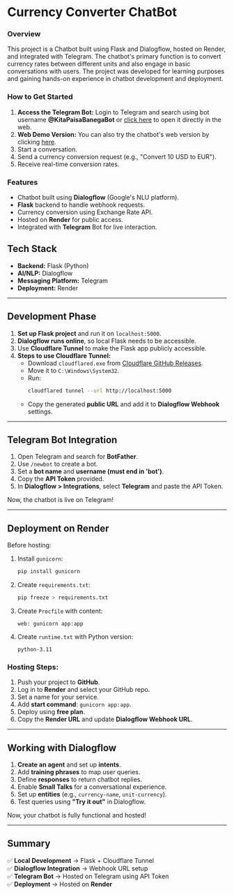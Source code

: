 # Currency Converter ChatBot

### Overview
This project is a Chatbot built using Flask and Dialogflow, hosted on Render, and integrated with Telegram. The chatbot's primary function is to convert currency rates between different units and also engage in basic conversations with users. The project was developed for learning purposes and gaining hands-on experience in chatbot development and deployment.

### How to Get Started
1. **Access the Telegram Bot:** Login to Telegram and search using bot username **@KitaPaisaBanegaBot** or [click here](https://t.me/KitaPaisaBanegaBot) to open it directly in the web.
2. **Web Demo Version:** You can also try the chatbot's web version by clicking [here](https://bot.dialogflow.com/981cc88b-7dcc-4f8c-a499-775c69ed9d36).
3. Start a conversation.
4. Send a currency conversion request (e.g., "Convert 10 USD to EUR").
5. Receive real-time conversion rates.

### Features
- Chatbot built using **Dialogflow** (Google's NLU platform).
- **Flask** backend to handle webhook requests.
- Currency conversion using Exchange Rate API.
- Hosted on **Render** for public access.
- Integrated with **Telegram** Bot for live interaction.

## Tech Stack
- **Backend:** Flask (Python)
- **AI/NLP:** Dialogflow
- **Messaging Platform:** Telegram
- **Deployment:** Render

---

## Development Phase
1. **Set up Flask project** and run it on `localhost:5000`.
2. **Dialogflow runs online**, so local Flask needs to be accessible.
3. Use **Cloudflare Tunnel** to make the Flask app publicly accessible.
4. **Steps to use Cloudflare Tunnel:**
   - Download `cloudflared.exe` from [Cloudflare GitHub Releases](https://github.com/cloudflare/cloudflared/releases).
   - Move it to `C:\Windows\System32`.
   - Run:
     ```sh
     cloudflared tunnel --url http://localhost:5000
     ```
   - Copy the generated **public URL** and add it to **Dialogflow Webhook** settings.

---

## Telegram Bot Integration
1. Open Telegram and search for **BotFather**.
2. Use `/newbot` to create a bot.
3. Set a **bot name** and **username (must end in 'bot')**.
4. Copy the **API Token** provided.
5. In **Dialogflow > Integrations**, select **Telegram** and paste the API Token.

Now, the chatbot is live on Telegram!

---

## Deployment on Render
Before hosting:
1. Install `gunicorn`:
   ```sh
   pip install gunicorn
   ```
2. Create `requirements.txt`:
   ```sh
   pip freeze > requirements.txt
   ```
3. Create `Procfile` with content:
   ```
   web: gunicorn app:app
   ```
4. Create `runtime.txt` with Python version:
   ```
   python-3.11
   ```

### Hosting Steps:
1. Push your project to **GitHub**.
2. Log in to **Render** and select your GitHub repo.
3. Set a name for your service.
4. Add **start command**: `gunicorn app:app`.
5. Deploy using **free plan**.
6. Copy the **Render URL** and update **Dialogflow Webhook URL**.

---

## Working with Dialogflow
1. **Create an agent** and set up **intents**.
2. Add **training phrases** to map user queries.
3. Define **responses** to return chatbot replies.
4. Enable **Small Talks** for a conversational experience.
5. Set up **entities** (e.g., `currency-name`, `unit-currency`).
6. Test queries using **"Try it out"** in Dialogflow.

Now, your chatbot is fully functional and hosted!

---

## Summary
✅ **Local Development** → Flask + Cloudflare Tunnel  
✅ **Dialogflow Integration** → Webhook URL setup  
✅ **Telegram Bot** → Hosted on Telegram using API Token  
✅ **Deployment** → Hosted on **Render**  

